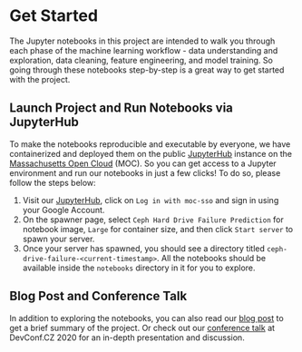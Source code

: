 # Get Started

The Jupyter notebooks in this project are intended to walk you through each phase of the machine learning workflow - data understanding and exploration, data cleaning, feature engineering, and model training. So going through these notebooks step-by-step is a great way to get started with the project.


## Launch Project and Run Notebooks via JupyterHub

To make the notebooks reproducible and executable by everyone, we have containerized and deployed them on the public [JupyterHub](https://jupyterhub-opf-jupyterhub.apps.zero.massopen.cloud) instance on the [Massachusetts Open Cloud](https://massopen.cloud/) (MOC). So you can get access to a Jupyter environment and run our notebooks in just a few clicks! To do so, please follow the steps below:

1. Visit our [JupyterHub](https://jupyterhub-opf-jupyterhub.apps.zero.massopen.cloud), click on `Log in with moc-sso` and sign in using your Google Account.
2. On the spawner page, select `Ceph Hard Drive Failure Prediction` for notebook image, `Large` for container size, and then click `Start server` to spawn your server.
3. Once your server has spawned, you should see a directory titled `ceph-drive-failure-<current-timestamp>`. All the notebooks should be available inside the `notebooks` directory in it for you to explore.


## Blog Post and Conference Talk

In addition to exploring the notebooks, you can also read our [blog post](https://www.operate-first.cloud/data-science/ceph-drive-failure/docs/blog/hard-drive-failure-prediction-blog.md) to get a brief summary of the project. Or check out our [conference talk](https://www.youtube.com/watch?v=BXHIabjpARA) at DevConf.CZ 2020 for an in-depth presentation and discussion.